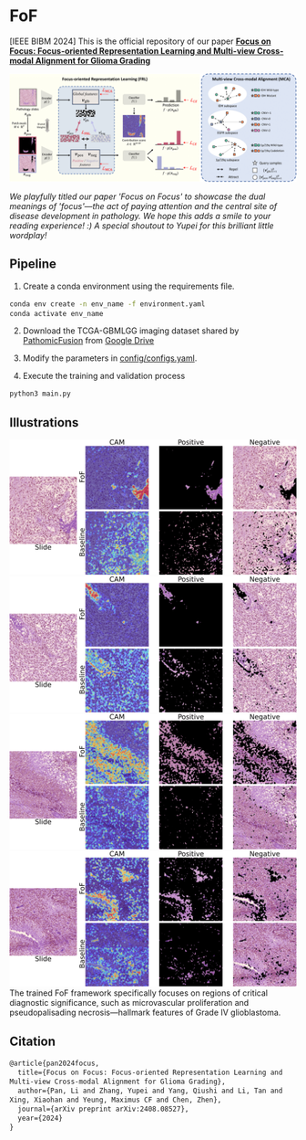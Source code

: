 # FoF
[IEEE BIBM 2024] This is the official repository of our paper [**Focus on Focus: Focus-oriented Representation Learning and Multi-view Cross-modal Alignment for Glioma Grading**](https://peterlipan.github.io/data/BIBM24_FoF.pdf)

![framework](/assets/framework.png)

*We playfully titled our paper 'Focus on Focus' to showcase the dual meanings of 'focus'—the act of paying attention and the central site of disease development in pathology. We hope this adds a smile to your reading experience! :) A special shoutout to Yupei for this brilliant little wordplay!*

## Pipeline
1. Create a conda environment using the requirements file.
```bash
conda env create -n env_name -f environment.yaml
conda activate env_name
```
2. Download the TCGA-GBMLGG imaging dataset shared by [PathomicFusion](https://github.com/mahmoodlab/PathomicFusion) from [Google Drive](https://drive.google.com/drive/folders/1swiMrz84V3iuzk8x99vGIBd5FCVncOlf)

3. Modify the parameters in [config/configs.yaml](config/configs.yaml).

4. Execute the training and validation process
```bash
python3 main.py
```

## Illustrations
![fig1](/assets/fig1.png)
![fig2](/assets/fig2.png)
![fig3](/assets/fig3.png)
![fig4](/assets/fig4.png)
The trained FoF framework specifically focuses on regions of critical diagnostic significance, such as microvascular proliferation and pseudopalisading necrosis—hallmark features of Grade IV glioblastoma.

## Citation
```
@article{pan2024focus,
  title={Focus on Focus: Focus-oriented Representation Learning and Multi-view Cross-modal Alignment for Glioma Grading},
  author={Pan, Li and Zhang, Yupei and Yang, Qiushi and Li, Tan and Xing, Xiaohan and Yeung, Maximus CF and Chen, Zhen},
  journal={arXiv preprint arXiv:2408.08527},
  year={2024}
}
```
